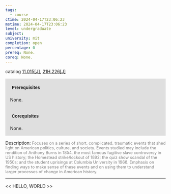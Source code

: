 ```yaml
---
tags:
  - course
ctime: 2024-04-17T23:06:23
mstime: 2024-04-17T23:06:23
level: undergraduate
subject: 
university: mit
completion: open
percentage: 0
prereq: None.
coreq: None.
---
```


catalog [11.015[J]](http://student.mit.edu/catalog/m11a.html#11.015), [21H.226[J]](http://student.mit.edu/catalog/m21Ha.html#21H.226)

<span style="display: block; padding: 15px; background-color: rgb(100, 100, 100, 0.2);"><font id="m_prereq666_0" style="display: block; font-family: Arial, sans-serif; font-weight: bold; padding: 5px">Prerequisites</font><br><span id="prereq666_0">None.</span></span>
<span style="display: block; padding: 15px; background-color: rgb(100, 100, 100, 0.2);"><font id="m_coreq666_0" style="display: block; font-family: Arial, sans-serif; font-weight: bold; padding: 5px">Corequisites</font><br><span id="coreq666_0">None.</span></span>

<font style="">Description:</font>
<font style="color: grey; font-size: 0.8rem;">Focuses on a series of short, complicated, traumatic events that shed light on American politics, culture, and society. Events studied may include the rendition of Anthony Burns in 1854, the most famous fugitive slave controversy in US history; the Homestead strike/lockout of 1892; the quiz show scandal of the 1950s; and the student uprisings at Columbia University in 1968. Emphasis on finding ways to make sense of these events and on using them to understand larger processes of change in American history.</font>



---

<< HELLO, WORLD >>
